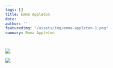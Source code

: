 ```yaml
---
tags: []
title: Emma Appleton
date: 
author: ''
featuredimg: "/assets/img/emma-appleton-1.png"
summary: Emma Appleton

---
```

![](/assets/img/emma-appleton-1.png)

![](/assets/img/emma-appleton-2.png)